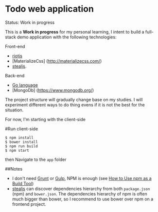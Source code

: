 # Todo web application

Status: Work in progress

This is a **Work in progress** for my personal learning, I intent to build a full-stack demo application with the following technologies:

Front-end
* [riotjs](https://muut.com/riotjs/)
* [MaterializeCss] (http://materializecss.com/)
* [stealjs](http://stealjs.com).

Back-end
* [Go language](http://golang.org/)
* [MongoDb] (https://www.mongodb.org/)

The project structure will gradually change base on my studies. I will experiment different ways to do thing evens if it is not the best for the situation.

For now, I'm starting with the client-side
       
#Run client-side 

    $ npm install
    $ bower install
    $ npm run build
    $ npm start   

then Navigate to the `app` folder

##Notes

* I don't need [Grunt](http://gruntjs.com/sample-gruntfile) or [Gulp](http://gulpjs.com/), NPM is enough (see [How to Use npm as a Build Tool](http://blog.keithcirkel.co.uk/how-to-use-npm-as-a-build-tool/
))    
* [stealjs](http://stealjs.com) can discover dependencies hierarchy from both `package.json` (npm) and `bower.json`. The dependencies hierarchy of npm is often much bigger than bower, so I recommend to use bower over npm on a frontend project.

